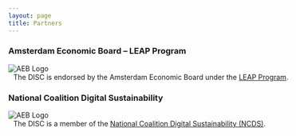 ```yaml
---
layout: page
title: Partners
---
```


### Amsterdam Economic Board – LEAP Program

<div style="display: inline-block; width:100px">
<img alt="AEB Logo" src="{{ site.url }}/assets/img/AmsterdamEconomicBoard.png"/>
</div>
<div style="display: inline-block; width:800px; margin-left:10px">
The DISC is endorsed by the Amsterdam Economic Board under the <a target="_blank" href="https://amsterdameconomicboard.com/en/initiative/leap">LEAP Program</a>.
</div>

### National Coalition Digital Sustainability
<div style="display: inline-block; width:100px">
<img alt="AEB Logo" src="{{ site.url }}/assets/img/posts-screenshots/Coalitie-Duurzame-Digitalisering-Logo-JPG.jpg"/>
</div>
<div style="display: inline-block; width:800px; margin-left:10px">
The DISC is a member of the <a target="_blank" href="https://coalitieduurzamedigitalisering.nl">National Coalition Digital Sustainability (NCDS)</a>.
</div>

